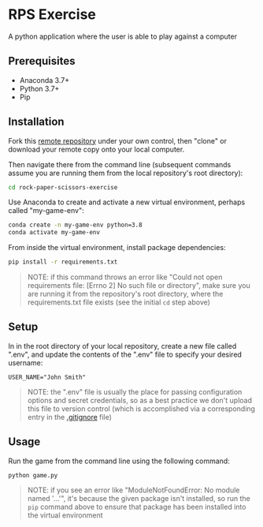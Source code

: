
# RPS Exercise

A python application where the user is able to play against a computer

## Prerequisites

  + Anaconda 3.7+
  + Python 3.7+
  + Pip

## Installation

Fork this [remote repository](https://github.com/jts140/rock-paper-scissors-exercise) under your own control, then "clone" or download your remote copy onto your local computer.

Then navigate there from the command line (subsequent commands assume you are running them from the local repository's root directory):

```sh
cd rock-paper-scissors-exercise
```

Use Anaconda to create and activate a new virtual environment, perhaps called "my-game-env":

```sh
conda create -n my-game-env python=3.8
conda activate my-game-env
```

From inside the virtual environment, install package dependencies:

```sh
pip install -r requirements.txt
```

> NOTE: if this command throws an error like "Could not open requirements file: [Errno 2] No such file or directory", make sure you are running it from the repository's root directory, where the requirements.txt file exists (see the initial `cd` step above)

## Setup

In in the root directory of your local repository, create a new file called ".env", and update the contents of the ".env" file to specify your desired username:

    USER_NAME="John Smith"

> NOTE: the ".env" file is usually the place for passing configuration options and secret credentials, so as a best practice we don't upload this file to version control (which is accomplished via a corresponding entry in the [.gitignore](/.gitignore) file)

## Usage

Run the game from the command line using the following command:

```
python game.py

```

> NOTE: if you see an error like "ModuleNotFoundError: No module named '...'", it's because the given package isn't installed, so run the `pip` command above to ensure that package has been installed into the virtual environment